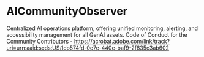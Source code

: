 # AICommunityObserver
Centralized AI operations platform, offering unified monitoring, alerting, and accessibility management for all GenAI assets.
Code of Conduct for the Community Contributors - https://acrobat.adobe.com/link/track?uri=urn:aaid:scds:US:1cb574fd-0e7e-440e-baf9-2f835c3ab602

